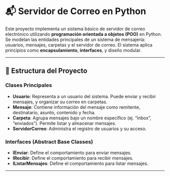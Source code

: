 # 📬 Servidor de Correo en Python

Este proyecto implementa un sistema básico de servidor de correo electrónico utilizando **programación orientada a objetos (POO)** en Python. Se modelan las entidades principales de un sistema de mensajería: usuarios, mensajes, carpetas y el servidor de correo. El sistema aplica principios como **encapsulamiento**, **interfaces**, y diseño modular.

---

## 🧱 Estructura del Proyecto

### Clases Principales

- **Usuario**: Representa a un usuario del sistema. Puede enviar y recibir mensajes, y organizar su correo en carpetas.
- **Mensaje**: Contiene información del mensaje como remitente, destinatario, asunto, contenido y fecha.
- **Carpeta**: Agrupa mensajes bajo un nombre específico (ej. “inbox”, “enviados”). Permite listar y almacenar mensajes.
- **ServidorCorreo**: Administra el registro de usuarios y su acceso.

### Interfaces (Abstract Base Classes)

- **IEnviar**: Define el comportamiento para enviar mensajes.
- **IRecibir**: Define el comportamiento para recibir mensajes.
- **IListarMensajes**: Define el comportamiento para listar mensajes.

---